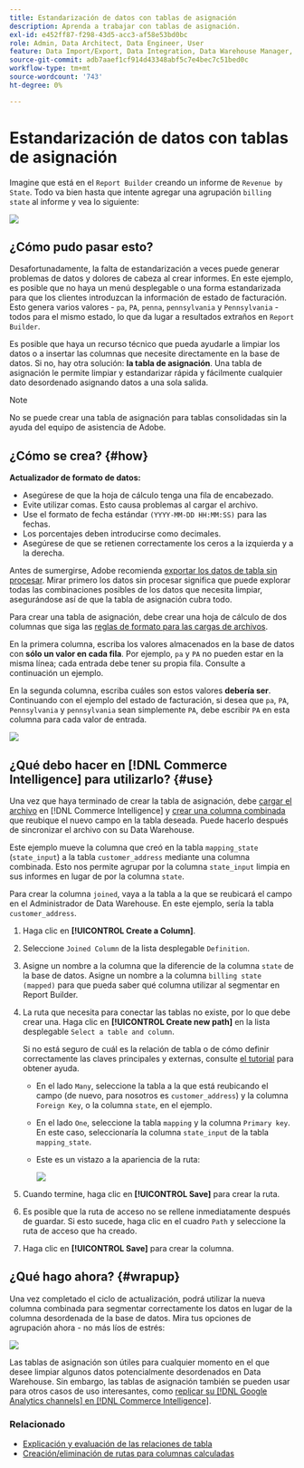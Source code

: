 ```yaml
---
title: Estandarización de datos con tablas de asignación
description: Aprenda a trabajar con tablas de asignación.
exl-id: e452ff87-f298-43d5-acc3-af58e53bd0bc
role: Admin, Data Architect, Data Engineer, User
feature: Data Import/Export, Data Integration, Data Warehouse Manager, Commerce Tables
source-git-commit: adb7aaef1cf914d43348abf5c7e4bec7c51bed0c
workflow-type: tm+mt
source-wordcount: '743'
ht-degree: 0%

---
```


# Estandarización de datos con tablas de asignación

Imagine que está en el `Report Builder` creando un informe de `Revenue by State`. Todo va bien hasta que intente agregar una agrupación `billing state` al informe y vea lo siguiente:

![](../../assets/Messy_State_Segments.png)

## ¿Cómo pudo pasar esto?

Desafortunadamente, la falta de estandarización a veces puede generar problemas de datos y dolores de cabeza al crear informes. En este ejemplo, es posible que no haya un menú desplegable o una forma estandarizada para que los clientes introduzcan la información de estado de facturación. Esto genera varios valores - `pa`, `PA`, `penna`, `pennsylvania` y `Pennsylvania` - todos para el mismo estado, lo que da lugar a resultados extraños en `Report Builder`.

Es posible que haya un recurso técnico que pueda ayudarle a limpiar los datos o a insertar las columnas que necesite directamente en la base de datos. Si no, hay otra solución: **la tabla de asignación**. Una tabla de asignación le permite limpiar y estandarizar rápida y fácilmente cualquier dato desordenado asignando datos a una sola salida.

>[!NOTE]
>
>No se puede crear una tabla de asignación para tablas consolidadas sin la ayuda del equipo de asistencia de Adobe.

## ¿Cómo se crea? {#how}

**Actualizador de formato de datos:**

* Asegúrese de que la hoja de cálculo tenga una fila de encabezado.
* Evite utilizar comas. Esto causa problemas al cargar el archivo.
* Use el formato de fecha estándar `(YYYY-MM-DD HH:MM:SS)` para las fechas.
* Los porcentajes deben introducirse como decimales.
* Asegúrese de que se retienen correctamente los ceros a la izquierda y a la derecha.

Antes de sumergirse, Adobe recomienda [exportar los datos de tabla sin procesar](../../tutorials/export-raw-data.md). Mirar primero los datos sin procesar significa que puede explorar todas las combinaciones posibles de los datos que necesita limpiar, asegurándose así de que la tabla de asignación cubra todo.

Para crear una tabla de asignación, debe crear una hoja de cálculo de dos columnas que siga las [reglas de formato para las cargas de archivos](../../data-analyst/importing-data/connecting-data/using-file-uploader.md).

En la primera columna, escriba los valores almacenados en la base de datos con **sólo un valor en cada fila**. Por ejemplo, `pa` y `PA` no pueden estar en la misma línea; cada entrada debe tener su propia fila. Consulte a continuación un ejemplo.

En la segunda columna, escriba cuáles son estos valores **debería ser**. Continuando con el ejemplo del estado de facturación, si desea que `pa`, `PA`, `Pennsylvania` y `pennsylvania` sean simplemente `PA`, debe escribir `PA` en esta columna para cada valor de entrada.

![](../../assets/Mapping_table_examples.jpg)

## ¿Qué debo hacer en [!DNL Commerce Intelligence] para utilizarlo? {#use}

Una vez que haya terminado de crear la tabla de asignación, debe [cargar el archivo](../../data-analyst/importing-data/connecting-data/using-file-uploader.md) en [!DNL Commerce Intelligence] y [crear una columna combinada](../../data-analyst/data-warehouse-mgr/calc-column-types.md) que reubique el nuevo campo en la tabla deseada. Puede hacerlo después de sincronizar el archivo con su Data Warehouse.

Este ejemplo mueve la columna que creó en la tabla `mapping_state` (`state_input`) a la tabla `customer_address` mediante una columna combinada. Esto nos permite agrupar por la columna `state_input` limpia en sus informes en lugar de por la columna `state`.

Para crear la columna `joined`, vaya a la tabla a la que se reubicará el campo en el Administrador de Data Warehouse. En este ejemplo, sería la tabla `customer_address`.

1. Haga clic en **[!UICONTROL Create a Column]**.
1. Seleccione `Joined Column` de la lista desplegable `Definition`.
1. Asigne un nombre a la columna que la diferencie de la columna `state` de la base de datos. Asigne un nombre a la columna `billing state (mapped)` para que pueda saber qué columna utilizar al segmentar en Report Builder.
1. La ruta que necesita para conectar las tablas no existe, por lo que debe crear una. Haga clic en **[!UICONTROL Create new path]** en la lista desplegable `Select a table and column`.

   Si no está seguro de cuál es la relación de tabla o de cómo definir correctamente las claves principales y externas, consulte [el tutorial](../../data-analyst/data-warehouse-mgr/create-paths-calc-columns.md) para obtener ayuda.

   * En el lado `Many`, seleccione la tabla a la que está reubicando el campo (de nuevo, para nosotros es `customer_address`) y la columna `Foreign Key`, o la columna `state`, en el ejemplo.
   * En el lado `One`, seleccione la tabla `mapping` y la columna `Primary key`. En este caso, seleccionaría la columna `state_input` de la tabla `mapping_state`.
   * Este es un vistazo a la apariencia de la ruta:

     ![](../../assets/State_Mapping_Path.png)

1. Cuando termine, haga clic en **[!UICONTROL Save]** para crear la ruta.
1. Es posible que la ruta de acceso no se rellene inmediatamente después de guardar. Si esto sucede, haga clic en el cuadro `Path` y seleccione la ruta de acceso que ha creado.
1. Haga clic en **[!UICONTROL Save]** para crear la columna.

## ¿Qué hago ahora? {#wrapup}

Una vez completado el ciclo de actualización, podrá utilizar la nueva columna combinada para segmentar correctamente los datos en lugar de la columna desordenada de la base de datos. Mira tus opciones de agrupación ahora - no más líos de estrés:

![](../../assets/Clean_State_Segments.png)

Las tablas de asignación son útiles para cualquier momento en el que desee limpiar algunos datos potencialmente desordenados en Data Warehouse. Sin embargo, las tablas de asignación también se pueden usar para otros casos de uso interesantes, como [replicar su [!DNL Google Analytics channels] en [!DNL Commerce Intelligence]](../data-warehouse-mgr/rep-google-analytics-channels.md).

### Relacionado

* [Explicación y evaluación de las relaciones de tabla](../data-warehouse-mgr/table-relationships.md)
* [Creación/eliminación de rutas para columnas calculadas](../data-warehouse-mgr/create-paths-calc-columns.md)
